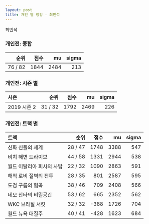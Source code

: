 ```yaml
---
layout: post
title: 개인 별 랭킹 - 최민석
---
```


최민석

### 개인전: 종합

| 순위 | 점수 | mu | sigma |
|---:|---:|---:|---:|
| 76 / 82 | 1844 | 2484 | 213 |

### 개인전: 시즌 별

| 시즌 | 순위 | 점수 | mu | sigma |
|:---|---:|---:|---:|---:|
| 2019 시즌 2 | 31 / 32 | 1792 | 2469 | 226 |

### 개인전: 트랙 별

| 트랙 | 순위 | 점수 | mu | sigma |
|:---|---:|---:|---:|---:|
| 신화 신들의 세계 | 28 / 47 | 1748 | 3388 | 547 |
| 비치 해변 드라이브 | 44 / 58 | 1331 | 2944 | 538 |
| 월드 이탈리아 피사의 사탑 | 22 / 32 | 1090 | 2863 | 591 |
| 해적 로비 절벽의 전투 | 28 / 35 | 801 | 2587 | 595 |
| 도검 구름의 협곡 | 38 / 46 | 709 | 2408 | 566 |
| 네모 산타의 비밀공간 | 53 / 62 | 665 | 2352 | 562 |
| WKC 브라질 서킷 | 32 / 32 | -388 | 1726 | 704 |
| 월드 뉴욕 대질주 | 40 / 41 | -428 | 1623 | 684 |
